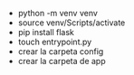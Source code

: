 - python -m venv venv
- source venv/Scripts/activate
- pip install flask
- touch entrypoint.py
- crear la carpeta config
- crear la carpeta de app